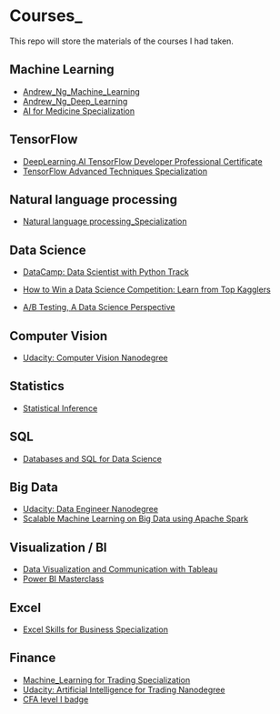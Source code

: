 # Courses_
This repo will store the materials of the courses I had taken.

## Machine Learning

- [Andrew_Ng_Machine_Learning](https://github.com/ycheng22/Courses_/tree/main/Andrew_Ng_Machine_Learning)
- [Andrew_Ng_Deep_Learning](https://github.com/ycheng22/Courses_/tree/main/Andrew_Ng_Deep_Learning)
- [AI for Medicine Specialization](https://github.com/ycheng22/Courses_/tree/main/AI%20for%20Medicine%20Specialization)

## TensorFlow

- [DeepLearning.AI TensorFlow Developer Professional Certificate](https://github.com/ycheng22/Courses_/tree/main/DeepLearning.AI%20TensorFlow%20Developer%20Professional%20Certificate)
- [TensorFlow Advanced Techniques Specialization](https://github.com/ycheng22/Courses_/tree/main/TensorFlow%20Advanced%20Techniques%20Specialization)

## Natural language processing
- [Natural language processing_Specialization](https://github.com/ycheng22/Courses_/tree/main/NLP%20Specialization)

## Data Science

- [DataCamp: Data Scientist with Python Track](https://github.com/ycheng22/Courses_/tree/main/Data_Camp)

- [How to Win a Data Science Competition: Learn from Top Kagglers](https://github.com/ycheng22/Courses_/tree/main/How%20to%20Win%20a%20Data%20Science%20Competition%20Learn%20from%20Top%20Kagglers)
- [A/B Testing, A Data Science Perspective](https://www.oreilly.com/library/view/ab-testing-a/9781491934777/)

## Computer Vision
- [Udacity: Computer Vision Nanodegree](https://github.com/ycheng22/Courses_/tree/main/Udacity_Computer_Vision)

## Statistics
- [Statistical Inference](https://github.com/ycheng22/Courses_/tree/main/Statistical%20Inference)

## SQL

- [Databases and SQL for Data Science](https://github.com/ycheng22/Courses_/tree/main/Databases%20and%20SQL%20for%20Data%20Science)

## Big Data

- [Udacity: Data Engineer Nanodegree](https://github.com/ycheng22/Udacity_Data_Engineer_Nanodegree)
- [Scalable Machine Learning on Big Data using Apache Spark](https://github.com/ycheng22/Courses_/tree/main/Scalable%20Machine%20Learning%20on%20Big%20Data%20using%20Apache%20Spark)

## Visualization / BI
- [Data Visualization and Communication with Tableau](https://github.com/ycheng22/Courses_/tree/main/Data%20Visualization%20and%20Communication%20with%20Tableau)
- [Power BI Masterclass](https://github.com/ycheng22/Courses_/tree/main/Power%20BI%20Masterclass)

## Excel
- [Excel Skills for Business Specialization](https://github.com/ycheng22/Courses_/tree/main/Excel%20Skills%20for%20Business%20Specialization)

## Finance

- [Machine_Learning for Trading Specialization](https://github.com/ycheng22/Courses_/tree/main/ML%20for%20Trading%20Specialization)
- [Udacity: Artificial Intelligence for Trading Nanodegree]()
- [CFA level I badge](https://github.com/ycheng22/Courses_/blob/main/Level%20I%20Badge.png)
